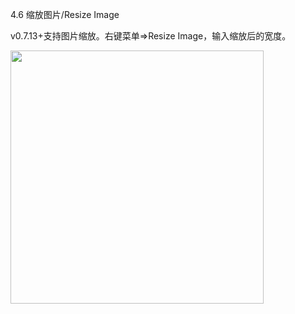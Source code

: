 4.6 缩放图片/Resize Image

v0.7.13+支持图片缩放。右键菜单=>Resize Image，输入缩放后的宽度。

<img src="https://cdn.nlark.com/yuque/0/2022/png/32594373/1666583277945-9f960115-4d05-426d-8a6a-3666fc64b2a4.png" width="405" id="u8dbc41bf" class="ne-image">